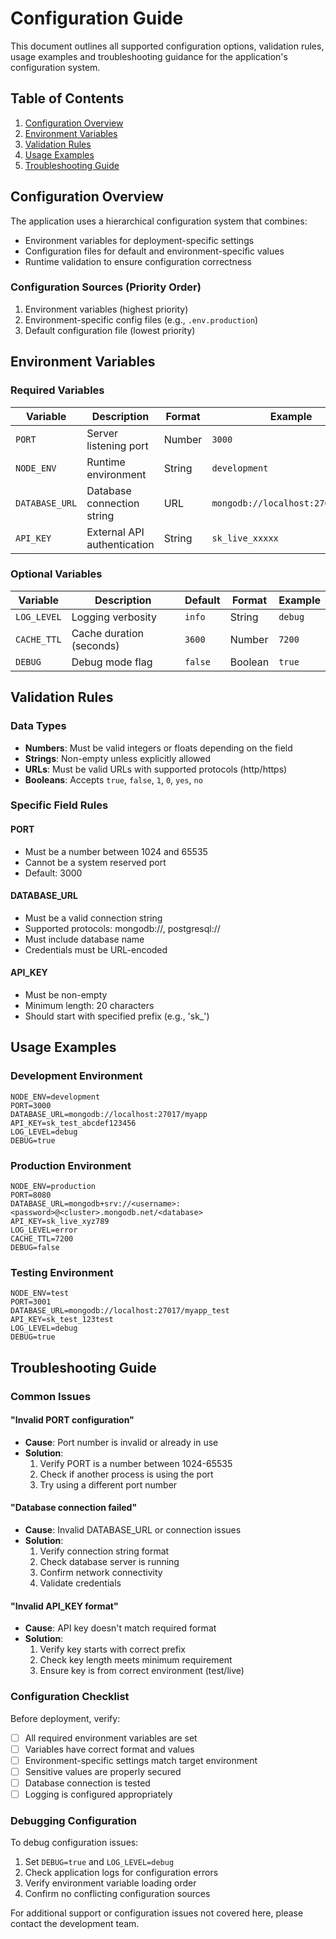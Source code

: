 # Configuration Guide

This document outlines all supported configuration options, validation rules, usage examples and troubleshooting guidance for the application's configuration system.

## Table of Contents

1. [Configuration Overview](#configuration-overview)
2. [Environment Variables](#environment-variables)
3. [Validation Rules](#validation-rules)
4. [Usage Examples](#usage-examples)
5. [Troubleshooting Guide](#troubleshooting-guide)

## Configuration Overview

The application uses a hierarchical configuration system that combines:
- Environment variables for deployment-specific settings
- Configuration files for default and environment-specific values
- Runtime validation to ensure configuration correctness

### Configuration Sources (Priority Order)

1. Environment variables (highest priority)
2. Environment-specific config files (e.g., `.env.production`)
3. Default configuration file (lowest priority)

## Environment Variables

### Required Variables

| Variable | Description | Format | Example |
|----------|-------------|--------|---------|
| `PORT` | Server listening port | Number | `3000` |
| `NODE_ENV` | Runtime environment | String | `development` |
| `DATABASE_URL` | Database connection string | URL | `mongodb://localhost:27017/myapp` |
| `API_KEY` | External API authentication | String | `sk_live_xxxxx` |

### Optional Variables

| Variable | Description | Default | Format | Example |
|----------|-------------|---------|--------|---------|
| `LOG_LEVEL` | Logging verbosity | `info` | String | `debug` |
| `CACHE_TTL` | Cache duration (seconds) | `3600` | Number | `7200` |
| `DEBUG` | Debug mode flag | `false` | Boolean | `true` |

## Validation Rules

### Data Types

- **Numbers**: Must be valid integers or floats depending on the field
- **Strings**: Non-empty unless explicitly allowed
- **URLs**: Must be valid URLs with supported protocols (http/https)
- **Booleans**: Accepts `true`, `false`, `1`, `0`, `yes`, `no`

### Specific Field Rules

#### PORT
- Must be a number between 1024 and 65535
- Cannot be a system reserved port
- Default: 3000

#### DATABASE_URL
- Must be a valid connection string
- Supported protocols: mongodb://, postgresql://
- Must include database name
- Credentials must be URL-encoded

#### API_KEY
- Must be non-empty
- Minimum length: 20 characters
- Should start with specified prefix (e.g., 'sk_')

## Usage Examples

### Development Environment

```env
NODE_ENV=development
PORT=3000
DATABASE_URL=mongodb://localhost:27017/myapp
API_KEY=sk_test_abcdef123456
LOG_LEVEL=debug
DEBUG=true
```

### Production Environment

```env
NODE_ENV=production
PORT=8080
DATABASE_URL=mongodb+srv://<username>:<password>@<cluster>.mongodb.net/<database>
API_KEY=sk_live_xyz789
LOG_LEVEL=error
CACHE_TTL=7200
DEBUG=false
```

### Testing Environment

```env
NODE_ENV=test
PORT=3001
DATABASE_URL=mongodb://localhost:27017/myapp_test
API_KEY=sk_test_123test
LOG_LEVEL=debug
DEBUG=true
```

## Troubleshooting Guide

### Common Issues

#### "Invalid PORT configuration"
- **Cause**: Port number is invalid or already in use
- **Solution**: 
  1. Verify PORT is a number between 1024-65535
  2. Check if another process is using the port
  3. Try using a different port number

#### "Database connection failed"
- **Cause**: Invalid DATABASE_URL or connection issues
- **Solution**:
  1. Verify connection string format
  2. Check database server is running
  3. Confirm network connectivity
  4. Validate credentials

#### "Invalid API_KEY format"
- **Cause**: API key doesn't match required format
- **Solution**:
  1. Verify key starts with correct prefix
  2. Check key length meets minimum requirement
  3. Ensure key is from correct environment (test/live)

### Configuration Checklist

Before deployment, verify:

- [ ] All required environment variables are set
- [ ] Variables have correct format and values
- [ ] Environment-specific settings match target environment
- [ ] Sensitive values are properly secured
- [ ] Database connection is tested
- [ ] Logging is configured appropriately

### Debugging Configuration

To debug configuration issues:

1. Set `DEBUG=true` and `LOG_LEVEL=debug`
2. Check application logs for configuration errors
3. Verify environment variable loading order
4. Confirm no conflicting configuration sources

For additional support or configuration issues not covered here, please contact the development team.
